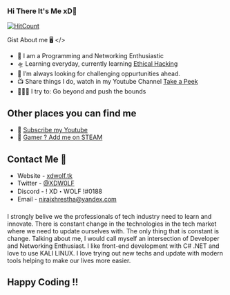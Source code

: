 ### Hi There It's Me xD👋

[![HitCount](http://hits.dwyl.com/nirajxhrestha/nirajxhrestha.svg)](http://hits.dwyl.com/nirajxhrestha/nirajxhrestha)

Gist About me 🖥️ </>

- 🎤 I am a Programming and Networking Enthusiastic
- 🛸 Learning everyday, currently learning [Ethical Hacking](https://www.udemy.com/share/102JvQB0ofd1lSRXo=/)
- 🌋 I’m always looking for challenging oppurtunities ahead.
- 📺 Share things I do, watch in my Youtube Channel [Take a Peek](https://www.youtube.com/channel/UCmMZHe5L3Q70UNv0cjuCE5Q?sub_confirmation=1)
- 🧗🏾‍♀️ I try to: Go beyond and push the bounds

## Other places you can find me

- 🎥 [Subscribe my Youtube](https://www.youtube.com/channel/UCmMZHe5L3Q70UNv0cjuCE5Q?sub_confirmation=1)
- 🐣 [Gamer ? Add me on STEAM](https://steamcommunity.com/id/nirajxhrestha/)

## Contact Me 📱

- Website - [xdwolf.tk](http://xdwolf.tk)
- Twitter - [@XDW0LF](https://twitter.com/XDW0LF)
- Discord - ! XD・WOLF !#0188
- Email - nirajxhrestha@yandex.com

###

I strongly belive we the professionals of tech industry need to learn and innovate. There is constant change in the technologies in the tech market where we need to update ourselves with. The only thing that is constant is change. Talking about me, I would call myself an intersection of Developer and Networking Enthusiast. I like front-end development with C# .NET and love to use KALI LINUX. I love trying out new techs and update with modern tools helping to make our lives more easier.

## Happy Coding !!
